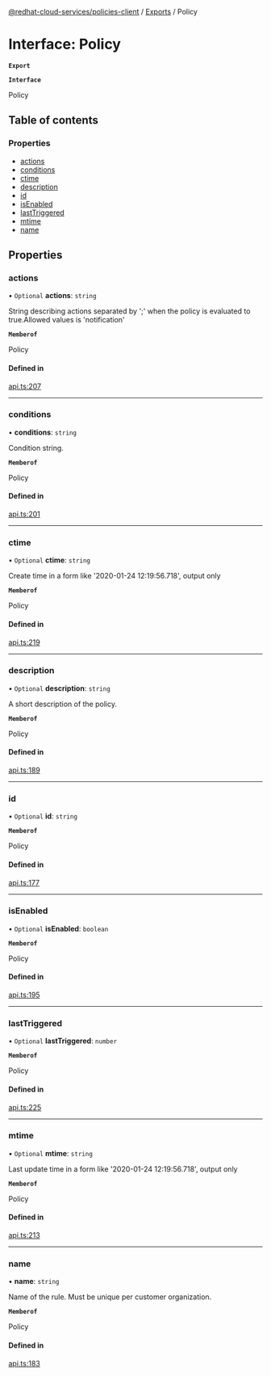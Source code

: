 [@redhat-cloud-services/policies-client](../README.md) / [Exports](../modules.md) / Policy

# Interface: Policy

**`Export`**

**`Interface`**

Policy

## Table of contents

### Properties

- [actions](Policy.md#actions)
- [conditions](Policy.md#conditions)
- [ctime](Policy.md#ctime)
- [description](Policy.md#description)
- [id](Policy.md#id)
- [isEnabled](Policy.md#isenabled)
- [lastTriggered](Policy.md#lasttriggered)
- [mtime](Policy.md#mtime)
- [name](Policy.md#name)

## Properties

### actions

• `Optional` **actions**: `string`

String describing actions separated by \';\' when the policy is evaluated to true.Allowed values is \'notification\'

**`Memberof`**

Policy

#### Defined in

[api.ts:207](https://github.com/mkholjuraev/javascript-clients/blob/master/packages/policies/api.ts#L207)

___

### conditions

• **conditions**: `string`

Condition string.

**`Memberof`**

Policy

#### Defined in

[api.ts:201](https://github.com/mkholjuraev/javascript-clients/blob/master/packages/policies/api.ts#L201)

___

### ctime

• `Optional` **ctime**: `string`

Create time in a form like \'2020-01-24 12:19:56.718\', output only

**`Memberof`**

Policy

#### Defined in

[api.ts:219](https://github.com/mkholjuraev/javascript-clients/blob/master/packages/policies/api.ts#L219)

___

### description

• `Optional` **description**: `string`

A short description of the policy.

**`Memberof`**

Policy

#### Defined in

[api.ts:189](https://github.com/mkholjuraev/javascript-clients/blob/master/packages/policies/api.ts#L189)

___

### id

• `Optional` **id**: `string`

**`Memberof`**

Policy

#### Defined in

[api.ts:177](https://github.com/mkholjuraev/javascript-clients/blob/master/packages/policies/api.ts#L177)

___

### isEnabled

• `Optional` **isEnabled**: `boolean`

**`Memberof`**

Policy

#### Defined in

[api.ts:195](https://github.com/mkholjuraev/javascript-clients/blob/master/packages/policies/api.ts#L195)

___

### lastTriggered

• `Optional` **lastTriggered**: `number`

**`Memberof`**

Policy

#### Defined in

[api.ts:225](https://github.com/mkholjuraev/javascript-clients/blob/master/packages/policies/api.ts#L225)

___

### mtime

• `Optional` **mtime**: `string`

Last update time in a form like \'2020-01-24 12:19:56.718\', output only

**`Memberof`**

Policy

#### Defined in

[api.ts:213](https://github.com/mkholjuraev/javascript-clients/blob/master/packages/policies/api.ts#L213)

___

### name

• **name**: `string`

Name of the rule. Must be unique per customer organization.

**`Memberof`**

Policy

#### Defined in

[api.ts:183](https://github.com/mkholjuraev/javascript-clients/blob/master/packages/policies/api.ts#L183)
